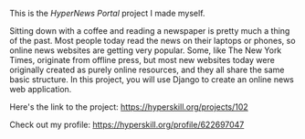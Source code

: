 This is the *HyperNews Portal* project I made myself.


<p>Sitting down with a coffee and reading a newspaper is pretty much a thing of the past. Most people today read the news on their laptops or phones, so online news websites are getting very popular. Some, like The New York Times, originate from offline press, but most new websites today were originally created as purely online resources, and they all share the same basic structure. In this project, you will use Django to create an online news web application.</p>

Here's the link to the project: https://hyperskill.org/projects/102

Check out my profile: https://hyperskill.org/profile/622697047